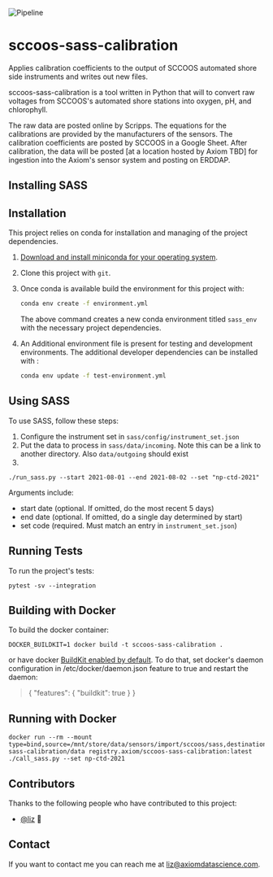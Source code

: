 ![Pipeline](http://git.axiom/axiom/sccoos-sass-calibration/badges/master/pipeline.svg)

# sccoos-sass-calibration

Applies calibration coefficients to the output of SCCOOS automated shore side instruments and writes out new files.

sccoos-sass-calibration is a tool written in Python that will to convert raw voltages from SCCOOS's automated shore 
stations into oxygen, pH, and chlorophyll.

The raw data are posted online by Scripps. The equations for the calibrations are provided by the manufacturers of the
sensors. The calibration coefficients are posted by SCCOOS in a Google Sheet. After calibration, the data will be
posted [at a location hosted by Axiom TBD] for ingestion into the Axiom's sensor system and posting on ERDDAP.

## Installing SASS

Installation
------------

This project relies on conda for installation and managing of the project dependencies.

1. [Download and install miniconda for your operating system](https://docs.conda.io/en/latest/miniconda.html).

2. Clone this project with `git`.

3.  Once conda is available build the environment for this project with:

    ```sh
    conda env create -f environment.yml
    ```

    The above command creates a new conda environment titled `sass_env` with the necessary project
    dependencies.

4. An Additional environment file is present for testing and development environments. The additional developer dependencies can be installed with
:

   ```sh
   conda env update -f test-environment.yml
   ```

## Using SASS

To use SASS, follow these steps:
1. Configure the instrument set in `sass/config/instrument_set.json`
2. Put the data to process in `sass/data/incoming`.  Note this can be a link to another directory. 
Also `data/outgoing` should exist
3.

```
./run_sass.py --start 2021-08-01 --end 2021-08-02 --set "np-ctd-2021"
```
Arguments include:
* start date (optional. If omitted, do the most recent 5 days)
* end date (optional.  If omitted, do a single day determined by start)
* set code (required.  Must match an entry in `instrument_set.json`)

Running Tests
-------------

To run the project's tests:

```
pytest -sv --integration
```

Building with Docker
--------------------

To build the docker container:

```
DOCKER_BUILDKIT=1 docker build -t sccoos-sass-calibration .
```

or have docker [BuildKit enabled by default](https://docs.docker.com/develop/develop-images/build_enhancements/).
To do that, set docker's daemon configuration in /etc/docker/daemon.json feature to true and restart the daemon:
> { "features": { "buildkit": true } }


Running with Docker
-------------------

```
docker run --rm --mount type=bind,source=/mnt/store/data/sensors/import/sccoos/sass,destination=/opt/sccoos-sass-calibration/data registry.axiom/sccoos-sass-calibration:latest ./call_sass.py --set np-ctd-2021
```

## Contributors

Thanks to the following people who have contributed to this project:

* [@liz](https://github.com/eldobbins) 📖
<!---* [@cainwatson](https://github.com/cainwatson) 🐛
* [@calchuchesta](https://github.com/calchuchesta) 🐛 

You might want to consider using something like the [All Contributors](https://github.com/all-contributors/all-contributors) specification and its [emoji key](https://allcontributors.org/docs/en/emoji-key).
--->
## Contact

If you want to contact me you can reach me at <liz@axiomdatascience.com>.

